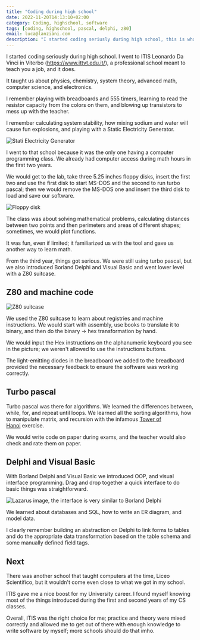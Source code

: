 ```yaml
---
title: "Coding during high school"
date: 2022-11-20T14:13:10+02:00
category: Coding, highschool, software
tags: [coding, highschool, pascal, delphi, z80]
email: luca@lanziani.com
description: "I started coding seriusly during high school, this is what they taught us"
---
```


I started coding seriously during high school. I went to ITIS Leonardo Da Vinci in Viterbo (https://www.ittvt.edu.it/), a professional school meant to teach you a job, and it does.

It taught us about physics, chemistry, system theory, advanced math, computer science, and electronics.

<!--more-->

I remember playing with breadboards and 555 timers, learning to read the resistor capacity from the colors on them, and blowing up transistors to mess up with the teacher.

I remember calculating system stability, how mixing sodium and water will cause fun explosions, and playing with a Static Electricity Generator.

![Stati Electricity Generator](/static/StaticElectricityGenerator.jpg)

I went to that school because it was the only one having a computer programming class. We already had computer access during math hours in the first two years.

We would get to the lab, take three 5.25 inches floppy disks, insert the first two and use the first disk to start MS-DOS and the second to run turbo pascal; then we would remove the MS-DOS one and insert the third disk to load and save our software.

![Floppy disk](/static/Floppy_disk_2009_G1.jpg)

The class was about solving mathematical problems, calculating distances between two points and then perimeters and areas of different shapes; sometimes, we would plot functions.

It was fun, even if limited; it familiarized us with the tool and gave us another way to learn math.

From the third year, things got serious. We were still using turbo pascal, but we also introduced Borland Delphi and Visual Basic and went lower level with a Z80 suitcase.

## Z80 and machine code

![Z80 suitcase](/static/20220920_231216.jpg)

We used the Z80 suitcase to learn about registries and machine instructions. We would start with assembly, use books to translate it to binary, and then do the binary -> hex transformation by hand.

We would input the Hex instructions on the alphanumeric keyboard you see in the picture; we weren't allowed to use the instructions buttons.

The light-emitting diodes in the breadboard we added to the breadboard provided the necessary feedback to ensure the software was working correctly.

## Turbo pascal

Turbo pascal was there for algorithms. We learned the differences between, while, for, and repeat until loops. We learned all the sorting algorithms, how to manipulate matrix, and recursion with the infamous [Tower of Hanoi](https://en.wikipedia.org/wiki/Tower_of_Hanoi) exercise.

We would write code on paper during exams, and the teacher would also check and rate them on paper.

## Delphi and Visual Basic

With Borland Delphi and Visual Basic we introduced OOP, and visual interface programming. Drag and drop together a quick interface to do basic things was straightforward.

![Lazarus image, the interface is very similar to Borland Delphi](/static/Windows_2000.png)

We learned about databases and SQL, how to write an ER diagram, and model data.

I clearly remember building an abstraction on Delphi to link forms to tables and do the appropriate data transformation based on the table schema and some manually defined field tags.

## Next

There was another school that taught computers at the time, Liceo Scientifico, but it wouldn't come even close to what we got in my school.

ITIS gave me a nice boost for my University career. I found myself knowing most of the things introduced during the first and second years of my CS classes.

Overall, ITIS was the right choice for me; practice and theory were mixed correctly and allowed me to get out of there with enough knowledge to write software by myself; more schools should do that imho.
